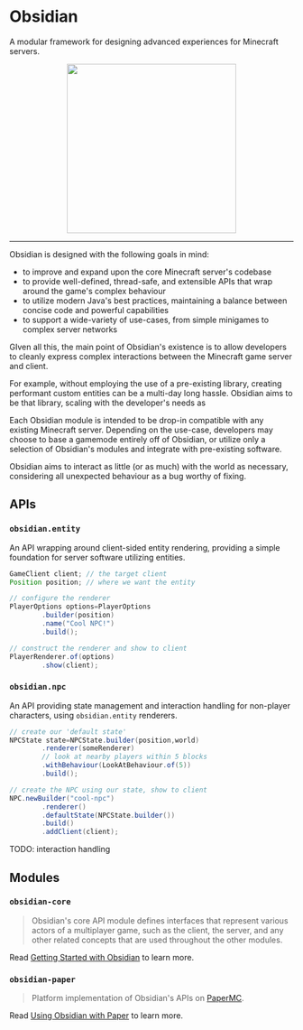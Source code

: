 # Obsidian

A modular framework for designing advanced experiences for Minecraft servers.

<p align="center">
  <img width="300" height="300" src="https://static.wikia.nocookie.net/minecraft_gamepedia/images/9/99/Obsidian_JE3_BE2.png/revision/latest?cb=20200124042057">
</p>

---

Obsidian is designed with the following goals in mind:

- to improve and expand upon the core Minecraft server's codebase
- to provide well-defined, thread-safe, and extensible APIs that wrap around the game's complex behaviour
- to utilize modern Java's best practices, maintaining a balance between
  concise code and powerful capabilities
- to support a wide-variety of use-cases, from simple minigames to complex server networks

GIven all this, the main point of Obsidian's existence is to allow developers to
cleanly express complex interactions between the Minecraft game server and client.

For example, without employing the use of a pre-existing library, creating performant custom entities can be a multi-day
long hassle.
Obsidian aims to be that library, scaling with the developer's needs as

Each Obsidian module is intended to be drop-in compatible with any existing Minecraft server. Depending on the use-case,
developers may choose to base a gamemode entirely off of Obsidian, or utilize only a selection
of Obsidian's modules and integrate with pre-existing software.

Obsidian aims to interact as little (or as much) with the world as necessary, considering all unexpected behaviour as
a bug worthy of fixing.

## APIs

### `obsidian.entity`

An API wrapping around client-sided entity rendering, providing a simple foundation for server software utilizing
entities.

```java
GameClient client; // the target client
Position position; // where we want the entity

// configure the renderer
PlayerOptions options=PlayerOptions
        .builder(position)
        .name("Cool NPC!")
        .build();

// construct the renderer and show to client
PlayerRenderer.of(options)
        .show(client);
```

### `obsidian.npc`

An API providing state management and interaction handling for non-player characters, using `obsidian.entity` renderers.

```java
// create our 'default state'
NPCState state=NPCState.builder(position,world)
        .renderer(someRenderer)
        // look at nearby players within 5 blocks
        .withBehaviour(LookAtBehaviour.of(5))
        .build();

// create the NPC using our state, show to client
NPC.newBuilder("cool-npc")
        .renderer()
        .defaultState(NPCState.builder())
        .build()
        .addClient(client);
```

TODO: interaction handling

## Modules

### `obsidian-core`

> Obsidian's core API module defines interfaces that represent various actors of
> a multiplayer game, such as the client, the server, and any other
> related concepts that are used throughout the other modules.

Read [Getting Started with Obsidian](#) to learn more.

### `obsidian-paper`

> Platform implementation of Obsidian's APIs on [PaperMC](#).

Read [Using Obsidian with Paper](#) to learn more.